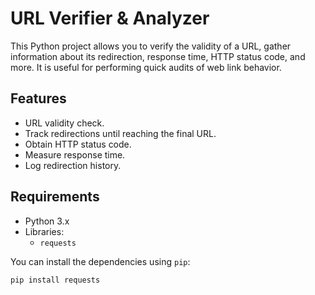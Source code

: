 # URL Verifier & Analyzer

This Python project allows you to verify the validity of a URL, gather information about its redirection, response time, HTTP status code, and more. It is useful for performing quick audits of web link behavior.

## Features

- URL validity check.
- Track redirections until reaching the final URL.
- Obtain HTTP status code.
- Measure response time.
- Log redirection history.

## Requirements

- Python 3.x
- Libraries:
  - `requests`

You can install the dependencies using `pip`:

```bash
pip install requests
